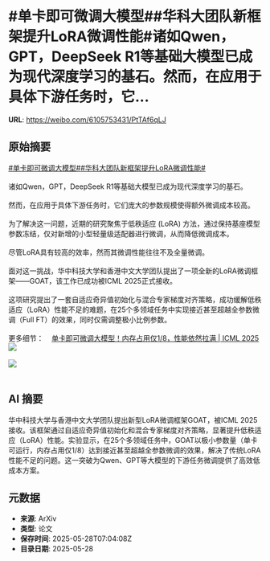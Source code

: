 # #单卡即可微调大模型##华科大团队新框架提升LoRA微调性能#诸如Qwen，GPT，DeepSeek R1等基础大模型已成为现代深度学习的基石。然而，在应用于具体下游任务时，它...

**URL**: https://weibo.com/6105753431/PtTAf6qLJ

## 原始摘要

<a href="https://m.weibo.cn/search?containerid=231522type%3D1%26t%3D10%26q%3D%23%E5%8D%95%E5%8D%A1%E5%8D%B3%E5%8F%AF%E5%BE%AE%E8%B0%83%E5%A4%A7%E6%A8%A1%E5%9E%8B%23&amp;extparam=%23%E5%8D%95%E5%8D%A1%E5%8D%B3%E5%8F%AF%E5%BE%AE%E8%B0%83%E5%A4%A7%E6%A8%A1%E5%9E%8B%23" data-hide=""><span class="surl-text">#单卡即可微调大模型#</span></a><a href="https://m.weibo.cn/search?containerid=231522type%3D1%26t%3D10%26q%3D%23%E5%8D%8E%E7%A7%91%E5%A4%A7%E5%9B%A2%E9%98%9F%E6%96%B0%E6%A1%86%E6%9E%B6%E6%8F%90%E5%8D%87LoRA%E5%BE%AE%E8%B0%83%E6%80%A7%E8%83%BD%23&amp;extparam=%23%E5%8D%8E%E7%A7%91%E5%A4%A7%E5%9B%A2%E9%98%9F%E6%96%B0%E6%A1%86%E6%9E%B6%E6%8F%90%E5%8D%87LoRA%E5%BE%AE%E8%B0%83%E6%80%A7%E8%83%BD%23" data-hide=""><span class="surl-text">#华科大团队新框架提升LoRA微调性能#</span></a><br><br>诸如Qwen，GPT，DeepSeek R1等基础大模型已成为现代深度学习的基石。<br><br>然而，在应用于具体下游任务时，它们庞大的参数规模使得额外微调成本较高。<br><br>为了解决这一问题，近期的研究聚焦于低秩适应 (LoRA) 方法，通过保持基座模型参数冻结，仅对新增的小型轻量级适配器进行微调，从而降低微调成本。<br><br>尽管LoRA具有较高的效率，然而其微调性能往往不及全量微调。<br><br>面对这一挑战，华中科技大学和香港中文大学团队提出了一项全新的LoRA微调框架——GOAT，该工作已成功被ICML 2025正式接收。<br><br>这项研究提出了一套自适应奇异值初始化与混合专家梯度对齐策略，成功缓解低秩适应（LoRA）性能不足的难题，在25个多领域任务中实现接近甚至超越全参数微调（Full FT）的效果，同时仅需调整极小比例参数。<br><br>更多细节：<a href="https://weibo.cn/sinaurl?u=https%3A%2F%2Fmp.weixin.qq.com%2Fs%2F2ZvHV0YBTWUkXJFkmJ2D6g" data-hide=""><span class="url-icon"><img style="width: 1rem;height: 1rem" src="https://h5.sinaimg.cn/upload/2015/09/25/3/timeline_card_small_web_default.png" referrerpolicy="no-referrer"></span><span class="surl-text">单卡即可微调大模型！内存占用仅1/8，性能依然拉满 | ICML 2025</span></a><img style="" src="https://tvax4.sinaimg.cn/large/006Fd7o3gy1i1v3624cv7j30jg046tac.jpg" referrerpolicy="no-referrer"><br><br><img style="" src="https://tvax2.sinaimg.cn/large/006Fd7o3gy1i1v36630spj30jg0aojw4.jpg" referrerpolicy="no-referrer"><br><br>

## AI 摘要

华中科技大学与香港中文大学团队提出新型LoRA微调框架GOAT，被ICML 2025接收。该框架通过自适应奇异值初始化和混合专家梯度对齐策略，显著提升低秩适应（LoRA）性能。实验显示，在25个多领域任务中，GOAT以极小参数量（单卡可运行，内存占用仅1/8）达到接近甚至超越全参数微调的效果，解决了传统LoRA性能不足的问题。这一突破为Qwen、GPT等大模型的下游任务微调提供了高效低成本方案。

## 元数据

- **来源**: ArXiv
- **类型**: 论文
- **保存时间**: 2025-05-28T07:04:08Z
- **目录日期**: 2025-05-28
